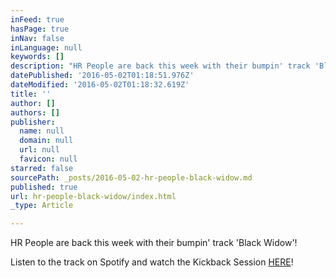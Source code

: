 ```yaml
---
inFeed: true
hasPage: true
inNav: false
inLanguage: null
keywords: []
description: "HR People are back this week with their bumpin' track 'Black Widow'! "
datePublished: '2016-05-02T01:18:51.976Z'
dateModified: '2016-05-02T01:18:32.619Z'
title: ''
author: []
authors: []
publisher:
  name: null
  domain: null
  url: null
  favicon: null
starred: false
sourcePath: _posts/2016-05-02-hr-people-black-widow.md
published: true
url: hr-people-black-widow/index.html
_type: Article

---
```

HR People are back this week with their bumpin' track 'Black Widow'! 

Listen to the track on Spotify and watch the Kickback Session [HERE][0]!

[0]: null
